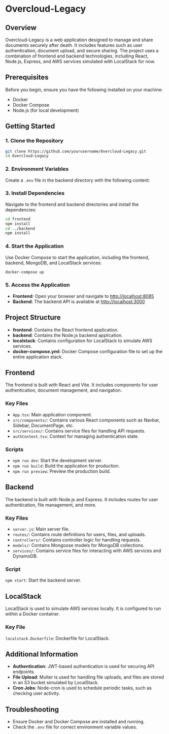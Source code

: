 # Overcloud-Legacy

## Overview
Overcloud-Legacy is a web application designed to manage and share documents securely after death. It includes features such as user authentication, document upload, and secure sharing. The project uses a combination of frontend and backend technologies, including React, Node.js, Express, and AWS services simulated with LocalStack for now.

## Prerequisites
Before you begin, ensure you have the following installed on your machine:
- Docker
- Docker Compose
- Node.js (for local development)

## Getting Started

### 1. Clone the Repository
```sh
git clone https://github.com/yourusername/Overcloud-Legacy.git
cd Overcloud-Legacy
```

### 2. Environment Variables
Create a `.env` file in the backend directory with the following content:

### 3. Install Dependencies
Navigate to the frontend and backend directories and install the dependencies:
```sh
cd frontend
npm install
cd ../backend
npm install
```

### 4. Start the Application
Use Docker Compose to start the application, including the frontend, backend, MongoDB, and LocalStack services:
```sh
docker-compose up
```

### 5. Access the Application
- **Frontend**: Open your browser and navigate to [http://localhost:8085](http://localhost:8085)
- **Backend**: The backend API is available at [http://localhost:3000](http://localhost:3000)

## Project Structure
- **frontend**: Contains the React frontend application.
- **backend**: Contains the Node.js backend application.
- **localstack**: Contains configuration for LocalStack to simulate AWS services.
- **docker-compose.yml**: Docker Compose configuration file to set up the entire application stack.

## Frontend
The frontend is built with React and Vite. It includes components for user authentication, document management, and navigation.

### Key Files
- `App.tsx`: Main application component.
- `src/components/`: Contains various React components such as Navbar, Sidebar, DocumentPage, etc.
- `src/services/`: Contains service files for handling API requests.
- `authContext.tsx`: Context for managing authentication state.

### Scripts
- `npm run dev`: Start the development server.
- `npm run build`: Build the application for production.
- `npm run preview`: Preview the production build.

## Backend
The backend is built with Node.js and Express. It includes routes for user authentication, file management, and more.

### Key Files
- `server.js`: Main server file.
- `routes/`: Contains route definitions for users, files, and uploads.
- `controllers/`: Contains controller logic for handling requests.
- `models/`: Contains Mongoose models for MongoDB collections.
- `services/`: Contains service files for interacting with AWS services and DynamoDB.

### Script
`npm start`: Start the backend server.

## LocalStack
LocalStack is used to simulate AWS services locally. It is configured to run within a Docker container.

### Key File
`localstack.Dockerfile`: Dockerfile for LocalStack.

## Additional Information
- **Authentication**: JWT-based authentication is used for securing API endpoints.
- **File Upload**: Multer is used for handling file uploads, and files are stored in an S3 bucket simulated by LocalStack.
- **Cron Jobs**: Node-cron is used to schedule periodic tasks, such as checking user activity.

## Troubleshooting
- Ensure Docker and Docker Compose are installed and running.
- Check the `.env` file for correct environment variable values.